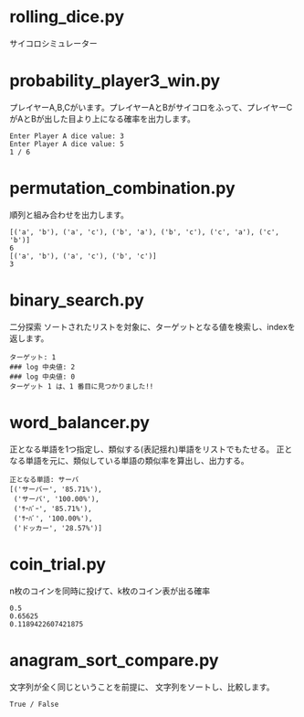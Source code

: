 # rolling_dice.py 

サイコロシミュレーター

# probability_player3_win.py 

プレイヤーA,B,Cがいます。プレイヤーAとBがサイコロをふって、プレイヤーCがAとBが出した目より上になる確率を出力します。

```
Enter Player A dice value: 3
Enter Player A dice value: 5
1 / 6
```

# permutation_combination.py

順列と組み合わせを出力します。

```
[('a', 'b'), ('a', 'c'), ('b', 'a'), ('b', 'c'), ('c', 'a'), ('c', 'b')]
6
[('a', 'b'), ('a', 'c'), ('b', 'c')]
3
```


# binary_search.py

二分探索
ソートされたリストを対象に、ターゲットとなる値を検索し、indexを返します。

```
ターゲット: 1
### log 中央値: 2
### log 中央値: 0
ターゲット 1 は、1 番目に見つかりました!!
```


# word_balancer.py 

正となる単語を1つ指定し、類似する(表記揺れ)単語をリストでもたせる。
正となる単語を元に、類似している単語の類似率を算出し、出力する。

```
正となる単語: サーバ
[('サーバー', '85.71%'),
 ('サーバ', '100.00%'),
 ('ｻｰﾊﾞｰ', '85.71%'),
 ('ｻｰﾊﾞ', '100.00%'),
 ('ドッカー', '28.57%')]
```

# coin_trial.py

n枚のコインを同時に投げて、k枚のコイン表が出る確率

```
0.5
0.65625
0.1189422607421875
```

# anagram_sort_compare.py

文字列が全く同じということを前提に、
文字列をソートし、比較します。

```
True / False
```
